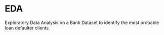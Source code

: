 # EDA
Exploratory Data Analysis on a Bank Dataset to identify the most probable loan defaulter clients. 
